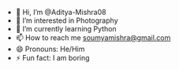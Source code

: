 - 👋 Hi, I’m @Aditya-Mishra08
- 👀 I’m interested in Photography
- 🌱 I’m currently learning Python
- 📫 How to reach me soumyamishra@gmail.com
- 😄 Pronouns: He/Him
- ⚡ Fun fact: I am boring
